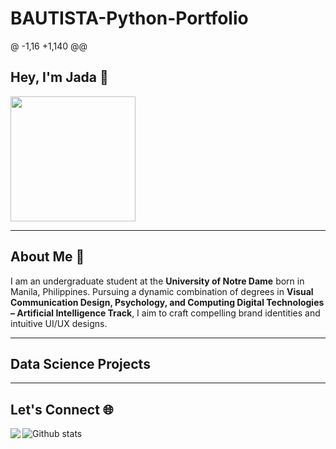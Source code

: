 # BAUTISTA-Python-Portfolio

@ -1,16 +1,140 @@
## Hey, I'm Jada 👋

<!--

Here are some ideas to get you started:

- 🔭 I’m currently working on ...
- 🌱 I’m currently learning ...
- 👯 I’m looking to collaborate on ...
- 🤔 I’m looking for help with ...
- 💬 Ask me about ...
- 📫 How to reach me: ...
- 😄 Pronouns:  ...
- ⚡ Fun fact: ...
-->
<code><img height="200px" src=""></code>

___

## About Me 👋
I am an undergraduate student at the **University of Notre Dame** born in Manila, Philippines. Pursuing a dynamic combination of degrees in **Visual Communication Design, Psychology, and Computing Digital Technologies – Artificial Intelligence Track**, I aim to craft compelling brand identities and intuitive UI/UX designs.

___

## Data Science Projects 

___
## Let's Connect 🌐


<a href="https://github.com/dmsmiley/dmsmiley">
  <img align="left" src="https://github-readme-stats.vercel.app/api/top-langs/?username=dmsmiley&hide=java,html&title_color=ffffff&text_color=c9cacc&icon_color=2bbc8a&bg_color=1d1f21" />
</a>

![Github stats](https://github-readme-stats.vercel.app/api?username=dmsmiley&theme=highcontrast&show_icons=true&count_private=true)
